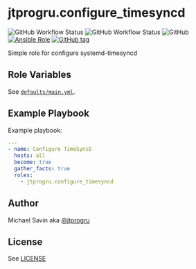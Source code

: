 # jtprogru.configure_timesyncd

![GitHub Workflow Status](https://img.shields.io/github/workflow/status/jtprogru/ansible-role-configure-timesyncd/CI?label=CI)
![GitHub Workflow Status](https://img.shields.io/github/workflow/status/jtprogru/ansible-role-configure-timesyncd/Release?label=Release)
![GitHub](https://img.shields.io/github/license/jtprogru/ansible-role-configure-timesyncd)
[![Ansible Role](https://img.shields.io/ansible/role/53230)](https://galaxy.ansible.com/jtprogru/configure_timesyncd/)
[![GitHub tag](https://img.shields.io/github/tag/jtprogru/ansible-role-configure-timesyncd.svg)](https://github.com/jtprogru/ansible-role-configure-timesyncd/tags)

Simple role for configure systemd-timesyncd

## Role Variables

See [`defaults/main.yml`](defaults/main.yml).

## Example Playbook

Example playbook:
```yaml
---
- name: Configure TimeSyncD
  hosts: all
  become: true
  gather_facts: true
  roles:
    - jtprogru.configure_timesyncd
```

## Author

Michael Savin aka [@jtprogru](https://github.com/jtprogru)

## License

See [LICENSE](LICENSE.md)

